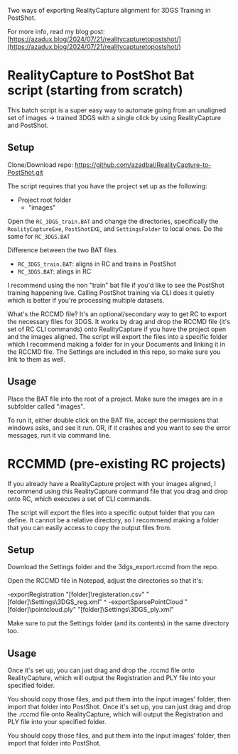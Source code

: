 Two ways of exporting RealityCapture alignment for 3DGS Training in PostShot.

For more info, read my blog post: [https://azadux.blog/2024/07/21/realitycapturetopostshot/](https://azadux.blog/2024/07/21/realitycapturetopostshot/)

# RealityCapture to PostShot Bat script (starting from scratch)
This batch script is a super easy way to automate going from an unaligned set of images -> trained 3DGS with a single click by using RealityCapture and PostShot.

## Setup

Clone/Download repo: https://github.com/azadbal/RealityCapture-to-PostShot.git

The script requires that you have the project set up as the following:
- Project root folder
  - "images"

Open the `RC_3DGS_train.BAT` and change the directories, specifically the `RealityCaptureExe`, `PostShotEXE`, and `SettingsFolder` to local ones. Do the same for `RC_3DGS.BAT`

Difference between the two BAT files
- `RC_3DGS_train.BAT`: aligns in RC and trains in PostShot
- `RC_3DGS.BAT`: alings in RC

I recommend using the non "train" bat file if you'd like to see the PostShot training happening live. Calling PostShot training via CLI does it quietly which is better if you're processing multiple datasets. 

What's the RCCMD file? It's an optional/secondary way to get RC to export the necessary files for 3DGS. It works by drag and drop the RCCMD file (it's set of RC CLI commands) onto RealityCapture if you have the project open and the images aligned. The script will export the files into a specific folder which I recommend making a folder for in your Documents and linking it in the RCCMD file. The Settings are included in this repo, so make sure you link to them as well. 
## Usage

Place the BAT file into the root of a project. Make sure the images are in a subfolder called "images". 

To run it, either double click on the BAT file, accept the permissions that windows asks, and see it run. OR, if it crashes and you want to see the error messages, run it via command line.




# RCCMMD (pre-existing RC projects)

If you already have a RealityCapture project with your images aligned, I recommend using this RealityCapture command file that you drag and drop onto RC, which executes a set of CLI commands. 

The script will export the files into a specific output folder that you can define. It cannot be a relative directory, so I recommend making a folder that you can easily access to copy the output files from. 

## Setup

Download the Settings folder and the 3dgs_export.rccmd from the repo.

Open the RCCMD file in Notepad, adjust the directories so that it's:

-exportRegistration "[folder]\registeration.csv" "[folder]\Settings\3DGS_reg.xml" ^
-exportSparsePointCloud "[folder]\pointcloud.ply" "[folder]\Settings\3DGS_ply.xml"

Make sure to put the Settings folder (and its contents) in the same directory too. 

## Usage
Once it's set up, you can just drag and drop the .rccmd file onto RealityCapture, which will output the Registration and PLY file into your specified folder.

You should copy those files, and put them into the input images' folder, then import that folder into PostShot.
Once it's set up, you can just drag and drop the .rccmd file onto RealityCapture, which will output the Registration and PLY file into your specified folder. 

You should copy those files, and put them into the input images' folder, then import that folder into PostShot.
